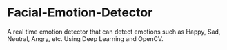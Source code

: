# Facial-Emotion-Detector
A real time emotion detector that can detect emotions such as Happy, Sad, Neutral, Angry, etc. Using Deep Learning and OpenCV.
